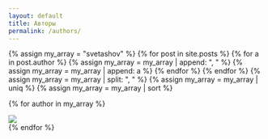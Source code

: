 ```yaml
---
layout: default
title: Авторы
permalink: /authors/
---
```


{% assign my_array = "svetashov" %}
{% for post in site.posts %}
{% for a in post.author %}
{% assign my_array = my_array | append: ", " %}
{% assign my_array = my_array | append: a %}
{% endfor %}
{% endfor %}
{% assign my_array = my_array | split: ", " %}
{% assign my_array = my_array | uniq %} 
{% assign my_array = my_array | sort %}


{% for author in my_array %}
<div class="author">
<a href="/{{ author }}">
	<div class="author-photo"><img src="/images/author-{{ author }}.png"></div> 
</a>
</div>
{% endfor %}